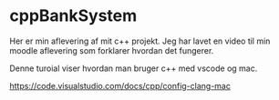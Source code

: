 # cppBankSystem


Her er min aflevering af mit c++ projekt. Jeg har lavet en video til min moodle aflevering som forklarer hvordan det fungerer.


Denne turoial viser hvordan man bruger c++ med vscode og mac.

https://code.visualstudio.com/docs/cpp/config-clang-mac
